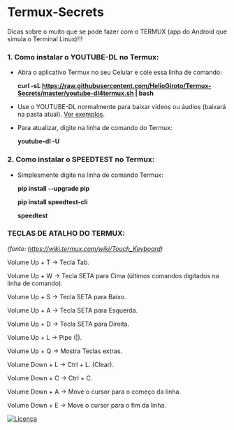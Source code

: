 # Termux-Secrets
Dicas sobre o muito que se pode fazer com o TERMUX (app do Android que simula o Terminal Linux)!!!

### 1. Como instalar o YOUTUBE-DL no Termux:
 - Abra o aplicativo Termux no seu Celular e cole essa linha de comando:
  
    **curl -sL https://raw.githubusercontent.com/HelioGiroto/Termux-Secrets/master/youtube-dl4termux.sh | bash**
  
 - Use o YOUTUBE-DL normalmente para baixar vídeos ou áudios (baixará na pasta atual). <a href="https://github.com/rg3/youtube-dl/blob/master/README.md#description" target="_blank">Ver exemplos</a>.
  
 - Para atualizar, digite na linha de comando do Termux:
  
    **youtube-dl -U**
 


### 2. Como instalar o SPEEDTEST no Termux:
  - Simplesmente digite na linha de comando Termux: 
  
    **pip install --upgrade pip**    
  
    **pip install speedtest-cli**   
  
    **speedtest**                   


  

### TECLAS DE ATALHO DO TERMUX:
<i>(fonte: https://wiki.termux.com/wiki/Touch_Keyboard)</i>

Volume Up + T → Tecla Tab.

Volume Up + W → Tecla SETA para Cima (últimos comandos digitados na linha de comando).

Volume Up + S → Tecla SETA para Baixo.

Volume Up + A → Tecla SETA para Esquerda.

Volume Up + D → Tecla SETA para Direita.

Volume Up + L → Pipe (|).

Volume Up + Q → Mostra Teclas extras.


Volume Down + L → Ctrl + L. (Clear).

Volume Down + C → Ctrl + C.

Volume Down + A → Move o cursor para o começo da linha.

Volume Down + E → Move o cursor para o fim da linha.



<a href="https://github.com/HelioGiroto/Termux-Secrets/blob/master/LICENSE" target="_blank"><img src="https://img.shields.io/badge/license-MIT-blue.svg?style=flat-square" alt="Licença"></a> 
